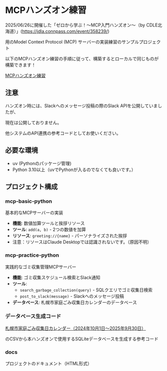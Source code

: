 # MCPハンズオン練習

2025/06/26に開催した「ゼロから学ぶ！〜MCP入門ハンズオン〜（by CDLE北海道）」(https://jdla.connpass.com/event/358239/)

用のModel Context Protocol (MCP) サーバーの実装練習のサンプルプロジェクト

以下のMCPハンズオン練習の手順に従って、構築するとローカルで同じものが構築できます！

[MCPハンズオン練習](https://supermarimobros.github.io/0626_mcp_handson/)

## 注意

ハンズオン時には、Slackへのメッセージ投稿の際のSlack APIを公開していましたが、

現在は公開しておりません。

他システムのAPI連携の参考コードとしてお使いください。

## 必要な環境

- uv (Pythonのパッケージ管理)
- Python 3.10以上（uvでPythonが入るのでなくても良いです。）


## プロジェクト構成

### mcp-basic-python
基本的なMCPサーバーの実装
- **機能**: 数値加算ツールと挨拶リソース
- **ツール**: `add(a, b)` - 2つの数値を加算
- **リソース**: `greeting://{name}` - パーソナライズされた挨拶
 - 注意：リソースはClaude Desktopでは認識されないです。（原因不明）

### mcp-practice-python  
実践的なゴミ収集管理MCPサーバー
- **機能**: ゴミ収集スケジュール検索とSlack通知
- **ツール**: 
  - `search_garbage_collection(query)` - SQLクエリでゴミ収集日検索
  - `post_to_slack(message)` - Slackへのメッセージ投稿
- **データベース**: 札幌市家庭ごみ収集日カレンダーのデータベース

### データベース生成コード

[札幌市家庭ごみ収集日カレンダー（2024年10月1日～2025年9月30日）](https://ckan.pf-sapporo.jp/dataset/garbage_collection_calendar/resource/a261bccd-4383-487f-aa2d-3a502469e7ad)

のCSVから本ハンズオンで使用するSQLiteデータベースを生成する参考コード

### docs
プロジェクトのドキュメント（HTML形式）